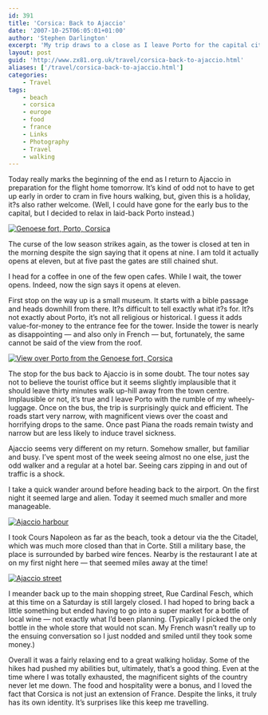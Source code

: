 ```yaml
---
id: 391
title: 'Corsica: Back to Ajaccio'
date: '2007-10-25T06:05:01+01:00'
author: 'Stephen Darlington'
excerpt: 'My trip draws to a close as I leave Porto for the capital city and the airport.'
layout: post
guid: 'http://www.zx81.org.uk/travel/corsica-back-to-ajaccio.html'
aliases: ['/travel/corsica-back-to-ajaccio.html']
categories:
    - Travel
tags:
    - beach
    - corsica
    - europe
    - food
    - france
    - Links
    - Photography
    - Travel
    - walking
---
```


Today really marks the beginning of the end as I return to Ajaccio in preparation for the flight home tomorrow. It’s kind of odd not to have to get up early in order to cram in five hours walking, but, given this is a holiday, it?s also rather welcome. (Well, I could have gone for the early bus to the capital, but I decided to relax in laid-back Porto instead.)

[![Genoese fort, Porto, Corsica](https://i0.wp.com/farm6.staticflickr.com/5484/11994985794_ff79eecabe.jpg?resize=333%2C500)](http://www.flickr.com/photos/stephendarlington/11994985794/ "Genoese fort, Porto, Corsica by stephendarlington, on Flickr")

The curse of the low season strikes again, as the tower is closed at ten in the morning despite the sign saying that it opens at nine. I am told it actually opens at eleven, but at five past the gates are still chained shut.

I head for a coffee in one of the few open cafes. While I wait, the tower opens. Indeed, now the sign says it opens at eleven.

First stop on the way up is a small museum. It starts with a bible passage and heads downhill from there. It?s difficult to tell exactly what it?s for. It?s not exactly about Porto, it’s not all religious or historical. I guess it adds value-for-money to the entrance fee for the tower. Inside the tower is nearly as disappointing — and also only in French — but, fortunately, the same cannot be said of the view from the roof.

[![View over Porto from the Genoese fort, Corsica](https://i0.wp.com/farm8.staticflickr.com/7293/11994917063_71e82d1ff5.jpg?resize=500%2C333)](http://www.flickr.com/photos/stephendarlington/11994917063/ "View over Porto from the Genoese fort, Corsica by stephendarlington, on Flickr")

The stop for the bus back to Ajaccio is in some doubt. The tour notes say not to believe the tourist office but it seems slightly implausible that it should leave thirty minutes walk up-hill away from the town centre. Implausible or not, it’s true and I leave Porto with the rumble of my wheely-luggage. Once on the bus, the trip is surprisingly quick and efficient. The roads start very narrow, with magnificent views over the coast and horrifying drops to the same. Once past Piana the roads remain twisty and narrow but are less likely to induce travel sickness.

Ajaccio seems very different on my return. Somehow smaller, but familiar and busy. I’ve spent most of the week seeing almost no one else, just the odd walker and a regular at a hotel bar. Seeing cars zipping in and out of traffic is a shock.

I take a quick wander around before heading back to the airport. On the first night it seemed large and alien. Today it seemed much smaller and more manageable.

[![Ajaccio harbour](https://i0.wp.com/farm6.staticflickr.com/5548/11994988094_28806f52f1.jpg?resize=500%2C333)](http://www.flickr.com/photos/stephendarlington/11994988094/ "Ajaccio harbour by stephendarlington, on Flickr")

I took Cours Napoleon as far as the beach, took a detour via the the Citadel, which was much more closed than that in Corte. Still a military base, the place is surrounded by barbed wire fences. Nearby is the restaurant I ate at on my first night here — that seemed miles away at the time!

[![Ajaccio street](https://i0.wp.com/farm8.staticflickr.com/7354/11994989684_f297439ec6.jpg?resize=500%2C333)](http://www.flickr.com/photos/stephendarlington/11994989684/ "Ajaccio street by stephendarlington, on Flickr")

I meander back up to the main shopping street, Rue Cardinal Fesch, which at this time on a Saturday is still largely closed. I had hoped to bring back a little something but ended having to go into a super market for a bottle of local wine — not exactly what I’d been planning. (Typically I picked the only bottle in the whole store that would not scan. My French wasn’t really up to the ensuing conversation so I just nodded and smiled until they took some money.)

Overall it was a fairly relaxing end to a great walking holiday. Some of the hikes had pushed my abilities but, ultimately, that’s a good thing. Even at the time where I was totally exhausted, the magnificent sights of the country never let me down. The food and hospitality were a bonus, and I loved the fact that Corsica is not just an extension of France. Despite the links, it truly has its own identity. It’s surprises like this keep me travelling.